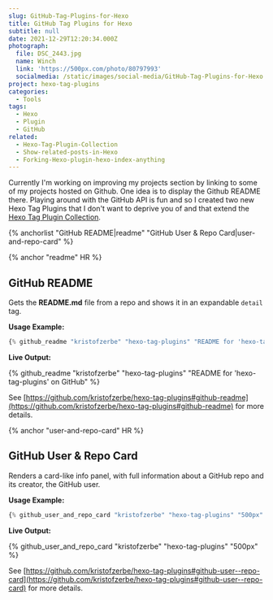 ```yaml
---
slug: GitHub-Tag-Plugins-for-Hexo
title: GitHub Tag Plugins for Hexo
subtitle: null
date: 2021-12-29T12:20:34.000Z
photograph:
  file: DSC_2443.jpg
  name: Winch
  link: 'https://500px.com/photo/80797993'
  socialmedia: /static/images/social-media/GitHub-Tag-Plugins-for-Hexo.png
project: hexo-tag-plugins
categories:
  - Tools
tags:
  - Hexo
  - Plugin
  - GitHub
related:
  - Hexo-Tag-Plugin-Collection
  - Show-related-posts-in-Hexo
  - Forking-Hexo-plugin-hexo-index-anything
---
```


Currently I'm working on improving my projects section by linking to some of my projects hosted on Github. One idea is to display the Github README there. Playing around with the GitHub API is fun and so I created two new Hexo Tag Plugins that I don't want to deprive you of and that extend the [Hexo Tag Plugin Collection](https://github.com/kristofzerbe/hexo-tag-plugins).

{% anchorlist
  "GitHub README|readme"
  "GitHub User & Repo Card|user-and-repo-card"
%}

<!-- more -->

{% anchor "readme" HR  %}

## GitHub README

Gets the **README.md** file from a repo and shows it in an expandable ``detail`` tag.

**Usage Example:**

```js
{% github_readme "kristofzerbe" "hexo-tag-plugins" "README for 'hexo-tag-plugins' on GitHub" %}
```

**Live Output:**

{% github_readme "kristofzerbe" "hexo-tag-plugins" "README for 'hexo-tag-plugins' on GitHub" %}

See [https://github.com/kristofzerbe/hexo-tag-plugins#github-readme](https://github.com/kristofzerbe/hexo-tag-plugins#github-readme) for more details.

{% anchor "user-and-repo-card" HR  %}

## GitHub User & Repo Card

Renders a card-like info panel, with full information about a GitHub repo and its creator, the GitHub user.

**Usage Example:**

```js
{% github_user_and_repo_card "kristofzerbe" "hexo-tag-plugins" "500px" %}
```

**Live Output:**

{% github_user_and_repo_card "kristofzerbe" "hexo-tag-plugins" "500px" %}

See [https://github.com/kristofzerbe/hexo-tag-plugins#github-user--repo-card](https://github.com/kristofzerbe/hexo-tag-plugins#github-user--repo-card) for more details.
